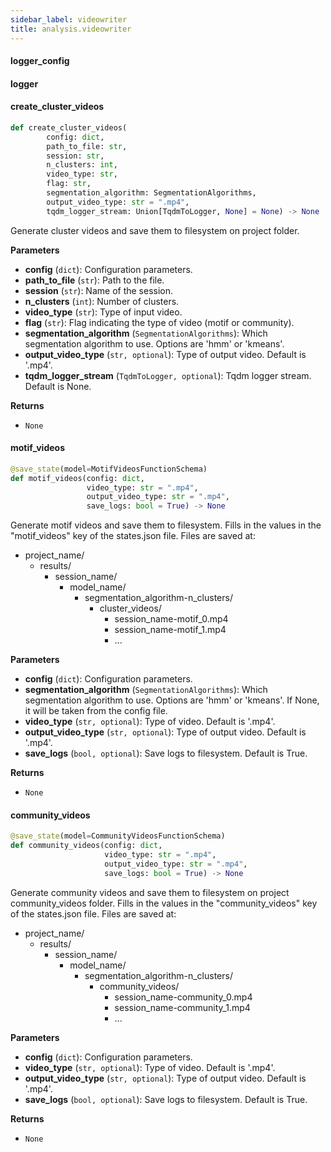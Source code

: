 ```yaml
---
sidebar_label: videowriter
title: analysis.videowriter
---
```


#### logger\_config

#### logger

#### create\_cluster\_videos

```python
def create_cluster_videos(
        config: dict,
        path_to_file: str,
        session: str,
        n_clusters: int,
        video_type: str,
        flag: str,
        segmentation_algorithm: SegmentationAlgorithms,
        output_video_type: str = ".mp4",
        tqdm_logger_stream: Union[TqdmToLogger, None] = None) -> None
```

Generate cluster videos and save them to filesystem on project folder.

**Parameters**

* **config** (`dict`): Configuration parameters.
* **path_to_file** (`str`): Path to the file.
* **session** (`str`): Name of the session.
* **n_clusters** (`int`): Number of clusters.
* **video_type** (`str`): Type of input video.
* **flag** (`str`): Flag indicating the type of video (motif or community).
* **segmentation_algorithm** (`SegmentationAlgorithms`): Which segmentation algorithm to use. Options are &#x27;hmm&#x27; or &#x27;kmeans&#x27;.
* **output_video_type** (`str, optional`): Type of output video. Default is &#x27;.mp4&#x27;.
* **tqdm_logger_stream** (`TqdmToLogger, optional`): Tqdm logger stream. Default is None.

**Returns**

* `None`

#### motif\_videos

```python
@save_state(model=MotifVideosFunctionSchema)
def motif_videos(config: dict,
                 video_type: str = ".mp4",
                 output_video_type: str = ".mp4",
                 save_logs: bool = True) -> None
```

Generate motif videos and save them to filesystem.
Fills in the values in the &quot;motif_videos&quot; key of the states.json file.
Files are saved at:
- project_name/
    - results/
        - session_name/
            - model_name/
                - segmentation_algorithm-n_clusters/
                    - cluster_videos/
                        - session_name-motif_0.mp4
                        - session_name-motif_1.mp4
                        - ...

**Parameters**

* **config** (`dict`): Configuration parameters.
* **segmentation_algorithm** (`SegmentationAlgorithms`): Which segmentation algorithm to use. Options are &#x27;hmm&#x27; or &#x27;kmeans&#x27;.
If None, it will be taken from the config file.
* **video_type** (`str, optional`): Type of video. Default is &#x27;.mp4&#x27;.
* **output_video_type** (`str, optional`): Type of output video. Default is &#x27;.mp4&#x27;.
* **save_logs** (`bool, optional`): Save logs to filesystem. Default is True.

**Returns**

* `None`

#### community\_videos

```python
@save_state(model=CommunityVideosFunctionSchema)
def community_videos(config: dict,
                     video_type: str = ".mp4",
                     output_video_type: str = ".mp4",
                     save_logs: bool = True) -> None
```

Generate community videos and save them to filesystem on project community_videos folder.
Fills in the values in the &quot;community_videos&quot; key of the states.json file.
Files are saved at:
- project_name/
    - results/
        - session_name/
            - model_name/
                - segmentation_algorithm-n_clusters/
                    - community_videos/
                        - session_name-community_0.mp4
                        - session_name-community_1.mp4
                        - ...

**Parameters**

* **config** (`dict`): Configuration parameters.
* **video_type** (`str, optional`): Type of video. Default is &#x27;.mp4&#x27;.
* **output_video_type** (`str, optional`): Type of output video. Default is &#x27;.mp4&#x27;.
* **save_logs** (`bool, optional`): Save logs to filesystem. Default is True.

**Returns**

* `None`

